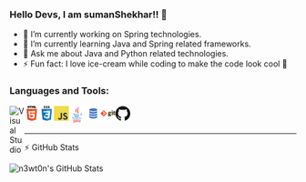 ### Hello Devs, I am sumanShekhar!! 👋

- 🔭 I’m currently working on Spring technologies.
- 🌱 I’m currently learning Java and Spring related frameworks.
- 💬 Ask me about Java and Python related technologies.
- ⚡ Fun fact: I love ice-cream while coding to make the code look cool 🧊 


### Languages and Tools:

<img align="left" alt="Visual Studio" width="26px" src="https://visualstudio.microsoft.com/wp-content/uploads/2019/06/BrandVisualStudioWin2019-3.svg" />
<!-- <img align="left" alt="C#" width="26px" src="https://raw.githubusercontent.com/github/explore/80688e429a7d4ef2fca1e82350fe8e3517d3494d/topics/csharp/csharp.png" /> -->
<!-- <img align="left" alt=".NET Core" width="26px" src="https://adrianwilczynski.gallerycdn.vsassets.io/extensions/adrianwilczynski/asp-net-core-switcher/2.0.2/1577043327534/Microsoft.VisualStudio.Services.Icons.Default" /> -->
<!-- <img align="left" alt="Ruby" width="26px" src="https://raw.githubusercontent.com/github/explore/80688e429a7d4ef2fca1e82350fe8e3517d3494d/topics/ruby/ruby.png" /> -->
<!-- <img align="left" alt="Node.js" width="26px" src="https://raw.githubusercontent.com/github/explore/80688e429a7d4ef2fca1e82350fe8e3517d3494d/topics/nodejs/nodejs.png" /> -->
<!-- <img align="left" alt="Azure" width="26px" src="https://www.vectorlogo.zone/logos/microsoft_azure/microsoft_azure-icon.svg" /> -->
<img align="left" alt="HTML5" width="26px" src="https://raw.githubusercontent.com/github/explore/80688e429a7d4ef2fca1e82350fe8e3517d3494d/topics/html/html.png" />
<img align="left" alt="CSS3" width="26px" src="https://raw.githubusercontent.com/github/explore/80688e429a7d4ef2fca1e82350fe8e3517d3494d/topics/css/css.png" />
<img align="left" alt="JavaScript" width="26px" src="https://raw.githubusercontent.com/github/explore/80688e429a7d4ef2fca1e82350fe8e3517d3494d/topics/javascript/javascript.png" />

<img align="left" alt="java" width="30px" src="https://github.com/sumanshekhar698/sumanshekhar698/blob/main/assets/java.png" />

<img align="left" alt="SQL" width="26px" src="https://raw.githubusercontent.com/github/explore/80688e429a7d4ef2fca1e82350fe8e3517d3494d/topics/sql/sql.png" />
<img align="left" alt="Git" width="26px" src="https://raw.githubusercontent.com/github/explore/80688e429a7d4ef2fca1e82350fe8e3517d3494d/topics/git/git.png" />
<img align="left" alt="GitHub" width="26px" src="https://raw.githubusercontent.com/github/explore/78df643247d429f6cc873026c0622819ad797942/topics/github/github.png" />

<br />
<br />

---
:zap: GitHub Stats

<img align="left" alt="n3wt0n's GitHub Stats" src="https://github-readme-stats.vercel.app/api?username=sumanshekhar698&show_icons=true&hide_border=true&count_private=true" />

<!-- <img src="https://github-readme-stats.vercel.app/api?username=sumanshekhar698&&show_icons=true&title_color=ffffff&icon_color=bb2acf&text_color=daf7dc&bg_color=1B4B28"/> -->




<!--
**sumanshekhar698/sumanshekhar698** is a ✨ _special_ ✨ repository because its `README.md` (this file) appears on your GitHub profile.

Here are some ideas to get you started:

Are you lost somewhere ?
Here you will find some alien symbols
or you wlll find some cool stuffs related to coding
Hope you enjoy your moment.

- 🔭 I’m currently working on ...
- 🌱 I’m currently learning ...
- 👯 I’m looking to collaborate on ...
- 🤔 I’m looking for help with ...
- 💬 Ask me about ...
- 📫 How to reach me: ...
- 😄 Pronouns: ...
- ⚡ Fun fact: ...
-->
